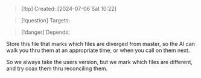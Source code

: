 
>[!tip] Created: [2024-07-06 Sat 10:22]

>[!question] Targets: 

>[!danger] Depends: 

Store this file that marks which files are diverged from master, so the AI can walk you thru them at an appropriate time, or when you call on them next.

So we always take the users version, but we mark which files are different, and try coax them thru reconciling them.